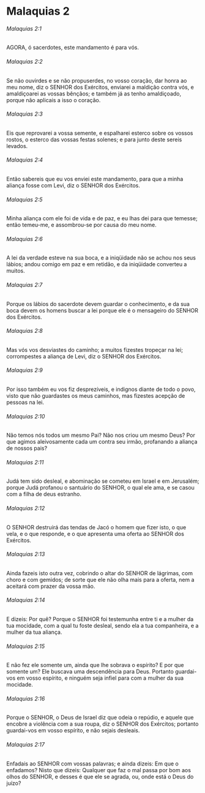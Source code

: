 # Malaquias 2

###### Malaquias 2:1

AGORA, ó sacerdotes, este mandamento é para vós.

###### Malaquias 2:2

Se não ouvirdes e se não propuserdes, no vosso coração, dar honra ao meu nome, diz o SENHOR dos Exércitos, enviarei a maldição contra vós, e amaldiçoarei as vossas bênçãos; e também já as tenho amaldiçoado, porque não aplicais a isso o coração.

###### Malaquias 2:3

Eis que reprovarei a vossa semente, e espalharei esterco sobre os vossos rostos, o esterco das vossas festas solenes; e para junto deste sereis levados.

###### Malaquias 2:4

Então sabereis que eu vos enviei este mandamento, para que a minha aliança fosse com Levi, diz o SENHOR dos Exércitos.

###### Malaquias 2:5

Minha aliança com ele foi de vida e de paz, e eu lhas dei para que temesse; então temeu-me, e assombrou-se por causa do meu nome.

###### Malaquias 2:6

A lei da verdade esteve na sua boca, e a iniqüidade não se achou nos seus lábios; andou comigo em paz e em retidão, e da iniqüidade converteu a muitos.

###### Malaquias 2:7

Porque os lábios do sacerdote devem guardar o conhecimento, e da sua boca devem os homens buscar a lei porque ele é o mensageiro do SENHOR dos Exércitos.

###### Malaquias 2:8

Mas vós vos desviastes do caminho; a muitos fizestes tropeçar na lei; corrompestes a aliança de Levi, diz o SENHOR dos Exércitos.

###### Malaquias 2:9

Por isso também eu vos fiz desprezíveis, e indignos diante de todo o povo, visto que não guardastes os meus caminhos, mas fizestes acepção de pessoas na lei.

###### Malaquias 2:10

Não temos nós todos um mesmo Pai? Não nos criou um mesmo Deus? Por que agimos aleivosamente cada um contra seu irmão, profanando a aliança de nossos pais?

###### Malaquias 2:11

Judá tem sido desleal, e abominação se cometeu em Israel e em Jerusalém; porque Judá profanou o santuário do SENHOR, o qual ele ama, e se casou com a filha de deus estranho.

###### Malaquias 2:12

O SENHOR destruirá das tendas de Jacó o homem que fizer isto, o que vela, e o que responde, e o que apresenta uma oferta ao SENHOR dos Exércitos.

###### Malaquias 2:13

Ainda fazeis isto outra vez, cobrindo o altar do SENHOR de lágrimas, com choro e com gemidos; de sorte que ele não olha mais para a oferta, nem a aceitará com prazer da vossa mão.

###### Malaquias 2:14

E dizeis: Por quê? Porque o SENHOR foi testemunha entre ti e a mulher da tua mocidade, com a qual tu foste desleal, sendo ela a tua companheira, e a mulher da tua aliança.

###### Malaquias 2:15

E não fez ele somente um, ainda que lhe sobrava o espírito? E por que somente um? Ele buscava uma descendência para Deus. Portanto guardai-vos em vosso espírito, e ninguém seja infiel para com a mulher da sua mocidade.

###### Malaquias 2:16

Porque o SENHOR, o Deus de Israel diz que odeia o repúdio, e aquele que encobre a violência com a sua roupa, diz o SENHOR dos Exércitos; portanto guardai-vos em vosso espírito, e não sejais desleais.

###### Malaquias 2:17

Enfadais ao SENHOR com vossas palavras; e ainda dizeis: Em que o enfadamos? Nisto que dizeis: Qualquer que faz o mal passa por bom aos olhos do SENHOR, e desses é que ele se agrada, ou, onde está o Deus do juízo?


